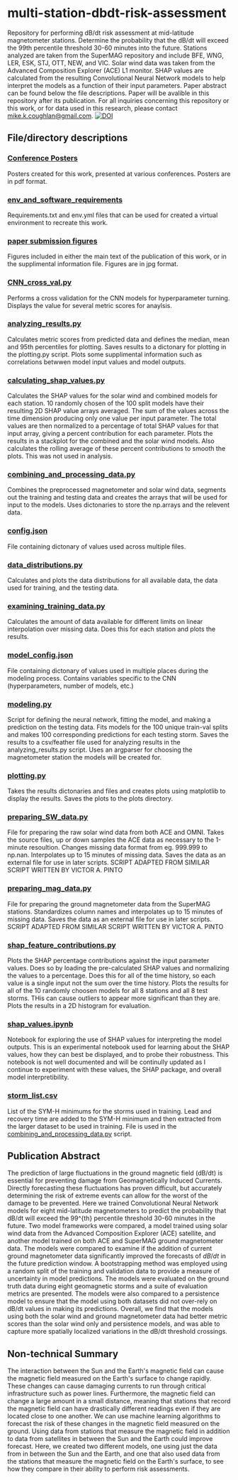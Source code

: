 # multi-station-dbdt-risk-assessment
Repository for performing dB/dt risk assessment at mid-latitude magnetometer stations. Determine the probability that the dB/dt will exceed the 99th percentile threshold 30-60 minutes into the future. Stations analyzed are taken from the SuperMAG repository and include BFE, WNG, LER, ESK, STJ, OTT, NEW, and VIC. Solar wind data was taken from the Advanced Composition Explorer (ACE) L1 monitor. SHAP values are calculated from the resulting Convolutional Neural Network models to help interpret the models as a function of their input parameters. Paper abstract can be found below the file descriptions. Paper will be avalible in this repository after its publication. For all inquiries concerning this repository or this work, or for data used in this research, please contact mike.k.coughlan@gmail.com. [![DOI](https://zenodo.org/badge/536595034.svg)](https://zenodo.org/badge/latestdoi/536595034)


## File/directory descriptions

### [Conference Posters](/conference%20posters/)
Posters created for this work, presented at various conferences. Posters are in pdf format.

### [env_and_software_requirements](/env_and_software_requirements/)
Requirements.txt and env.yml files that can be used for created a virtual environment to recreate this work.

### [paper submission figures](/paper%20submission%20figures/)
Figures included in either the main text of the publication of this work, or in the supplimental information file. Figures are in jpg format.

### [CNN_cross_val.py](/CNN_cross_val.py)
Performs a cross validation for the CNN models for hyperparameter turning. Displays the value for several metric scores for anaylsis.

### [analyzing_results.py](/analyzing_results.py)
Calculates metric scores from predicted data and defines the median, mean and 95th percentiles for plotting. Saves results to a dictonary for plotting in the plotting.py script. Plots some supplimental information such as correlations betwwen model input values and model outputs.

### [calculating_shap_values.py](/calculating_shap_values.py)
Calculates the SHAP values for the solar wind and combined models for each station. 10 randomly chosen of the 100 split models have their resulting 2D SHAP value arrays averaged. The sum of the values across the time dimension producing only one value per input parameter. The total values are then normalized to a percentage of total SHAP values for that input array, giving a percent contribution for each parameter. Plots the results in a stackplot for the combined and the solar wind models. Also calculates the rolling average of these percent contributions to smooth the plots. This was not used in analysis.

### [combining_and_processing_data.py](/combining_and_processing_data.py)
Combines the preprocessed magnetometer and solar wind data, segments out the training and testing data and creates the arrays that will be used for input to the models. Uses dictonaries to store the np.arrays and the relevent data.

### [config.json](/config.json)
File containing dictonary of values used across multiple files.

### [data_distributions.py](/data_distributions.py)
Calculates and plots the data distributions for all available data, the data used for training, and the testing data.

### [examining_training_data.py](/examining_training_data.py)
Calculates the amount of data available for different limits on linear interpolation over missing data. Does this for each station and plots the results.

### [model_config.json](/model_config.json)
File containing dictonary of values used in multiple places during the modeling process. Contains variables specific to the CNN (hyperparameters, number of models, etc.)

### [modeling.py](/modeling.py)
Script for defining the neural network, fitting the model, and making a prediction on the testing data. Fits models for the 100 unique train-val splits and makes 100 corresponding predictions for each testing storm. Saves the results to a csv/feather file used for analyzing results in the analyzing_results.py script. Uses an argparser for choosing the magnetometer station the models will be created for.

### [plotting.py](/plotting.py)
Takes the results dictonaries and files and creates plots using matplotlib to display the results. Saves the plots to the plots directory.

### [preparing_SW_data.py](/preparing_SW_data.py)
File for preparing the raw solar wind data from both ACE and OMNI. Takes the source files, up or down samples the ACE data as necessary to the 1-minute resoultion. Changes missing data format from eg. 999.999 to np.nan. Interpolates up to 15 minutes of missing data. Saves the data as an external file for use in later scripts. SCRIPT ADAPTED FROM SIMILAR SCRIPT WRITTEN BY VICTOR A. PINTO

### [preparing_mag_data.py](/preparing_mag_data.py)
File for preparing the ground magnetometer data from the SuperMAG stations. Standardizes column names and interpolates up to 15 minutes of missing data. Saves the data as an external file for use in later scripts. SCRIPT ADAPTED FROM SIMILAR SCRIPT WRITTEN BY VICTOR A. PINTO

### [shap_feature_contributions.py](/shap_feature_contributions.py)
Plots the SHAP percentage contributions against the input parameter values. Does so by loading the pre-calculated SHAP values and normalizing the values to a percentage. Does this for all of the time history, so each value is a single input not the sum over the time history. Plots the results for all of the 10 randomly choosen models for all 8 stations and all 8 test storms. THis can cause outliers to appear more significant than they are. Plots the results in a  2D histogram for evaluation.

### [shap_values.ipynb](/shap_values.ipynb)
Notebook for exploring the use of SHAP values for interpreting the model outputs. This is an experimental notebook used for learning about the SHAP values, how they can best be displayed, and to probe their robustness. This notebook is not well documented and will be continully updated as I continue to experiment with these values, the SHAP package, and overall model interpretibility.

### [storm_list.csv](/stormList.csv)
List of the SYM-H minimums for the storms used in training. Lead and recovery time are added to the SYM-H minimum and then extracted from the larger dataset to be used in training. File is used in the [combining_and_processing_data.py](/combining_and_processing_data.py) script.



## Publication Abstract
The prediction of large fluctuations in the ground magnetic field (dB/dt) is essential for preventing damage from Geomagnetically Induced Currents. Directly forecasting these fluctuations has proven difficult, but accurately determining the risk of extreme events can allow for the worst of the damage to be prevented. Here we trained Convolutional Neural Network models for eight mid-latitude magnetometers to predict the probability that dB/dt will exceed the 99^{th} percentile threshold 30-60 minutes in the future. Two model frameworks were compared, a model trained using solar wind data from the Advanced Composition Explorer (ACE) satellite, and another model trained on both ACE and SuperMAG ground magnetometer data. The models were compared to examine if the addition of current ground magnetometer data significantly improved the forecasts of $dB/dt$ in the future prediction window. A bootstrapping method was employed using a random split of the training and validation data to provide a measure of uncertainty in model predictions. The models were evaluated on the ground truth data during eight geomagnetic storms and a suite of evaluation metrics are presented. The models were also compared to a persistence model to ensure that the model using both datasets did not over-rely on dB/dt values in making its predictions. Overall, we find that the models using both the solar wind and ground magnetometer data had better metric scores than the solar wind only and persistence models, and was able to capture more spatially localized variations in the dB/dt threshold crossings.

## Non-technical Summary
The interaction between the Sun and the Earth's magnetic field can cause the magnetic field measured on the Earth's surface to change rapidly. These changes can cause damaging currents to run through critical infrastructure such as power lines. Furthermore, the magnetic field can change a large amount in a small distance, meaning that stations that record the magnetic field can have drastically different readings even if they are located close to one another. We can use machine learning algorithms to forecast the risk of these changes in the magnetic field measured on the ground. Using data from stations that measure the magnetic field in addition to data from satellites in between the Sun and the Earth could improve forecast. Here, we created two different models, one using just the data from in between the Sun and the Earth, and one that also used data from the stations that measure the magnetic field on the Earth's surface, to see how they compare in their ability to perform risk assessments.

